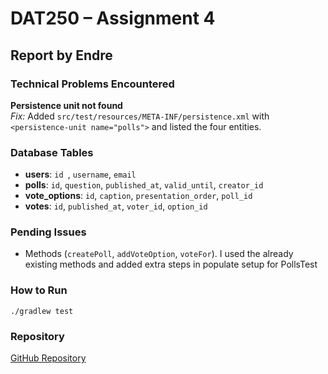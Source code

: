 # DAT250 – Assignment 4

## Report by Endre

### Technical Problems Encountered

**Persistence unit not found**  
   *Fix:* Added `src/test/resources/META-INF/persistence.xml` with `<persistence-unit name="polls">` and listed the four entities.


### Database Tables
- **users**: `id `, `username`, `email`
- **polls**: `id`, `question`, `published_at`, `valid_until`, `creator_id`
- **vote_options**: `id`, `caption`, `presentation_order`, `poll_id`
- **votes**: `id`, `published_at`, `voter_id`, `option_id`


### Pending Issues

- Methods (`createPoll`, `addVoteOption`, `voteFor`). I used the already existing methods and added extra steps in populate setup for PollsTest

### How to Run
```
./gradlew test
```
### Repository
[GitHub Repository](https://github.com/endrehj/poll-app-spring-boot-project)